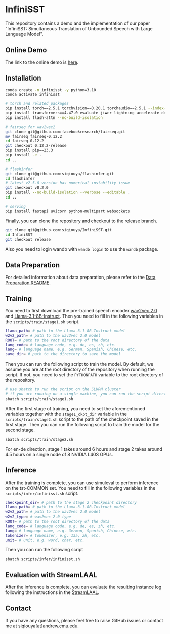 # InfiniSST

This repository contains a demo and the implementation of our paper "InfiniSST: Simultaneous Translation of Unbounded Speech with Large Language Model".

## Online Demo

The link to the online demo is [here](https://c79b-128-111-28-80.ngrok-free.app/).

## Installation

```bash
conda create -n infinisst -y python=3.10
conda activate infinisst

# torch and related packages
pip install torch==2.5.1 torchvision==0.20.1 torchaudio==2.5.1 --index-url https://download.pytorch.org/whl/cu124
pip install transformers==4.47.0 evaluate jiwer lightning accelerate deepspeed rotary_embedding_torch torchtune sentence-transformers wandb tensorboardX matplotlib soundfile simuleval jupyter jieba unbabel-comet simalign praat-textgrids peft jiwer
pip install flash-attn --no-build-isolation

# fairseq for wav2vec2
git clone git@github.com:facebookresearch/fairseq.git
mv fairseq fairseq-0.12.2
cd fairseq-0.12.2
git checkout 0.12.2-release
pip install pip==23.3
pip install -e .
cd ..

# flashinfer
git clone git@github.com:siqiouya/flashinfer.git
cd flashinfer
# latest v2.5.0 version has numerical instability issue
git checkout v0.2.0 
pip install --no-build-isolation --verbose --editable .
cd ..

# serving
pip install fastapi uvicorn python-multipart websockets
```

Finally, you can clone the repository and checkout to the release branch.

```bash
git clone git@github.com:siqiouya/InfiniSST.git
cd InfiniSST
git checkout release
```

Also you need to login wandb with `wandb login` to use the `wandb` package.

## Data Preparation

For detailed information about data preparation, please refer to the [Data Preparation README](preprocess/README.md).

## Training

You need to first download the pre-trained speech encoder [wav2vec 2.0](https://dl.fbaipublicfiles.com/fairseq/wav2vec/wav2vec_vox_960h_pl.pt) and [Llama-3.1-8B-Instruct](https://huggingface.co/meta-llama/Llama-3.1-8B-Instruct).
Then you need to fill in the following variables in the `scripts/train/stage1.sh` script.

```bash
llama_path= # path to the Llama-3.1-8B-Instruct model
w2v2_path= # path to the wav2vec 2.0 model
ROOT= # path to the root directory of the data
lang_code= # language code, e.g. de, es, zh, etc.
lang= # language name, e.g. German, Spanish, Chinese, etc.
save_dir= # path to the directory to save the model
```

Then you can run the following script to train the model. By default, we assume you are at the root directory of the repository when running the script. If not, you need to set the `PYTHONPATH` variable to the root directory of the repository.

```bash
# use sbatch to run the script on the SLURM cluster
# if you are running on a single machine, you can run the script directly
sbatch scripts/train/stage1.sh
```

After the first stage of training, you need to set the aforementioned variables together with the `stage1_ckpt_dir` variable in the `scripts/train/stage2.sh` script to the path of the checkpoint saved in the first stage. Then you can run the following script to train the model for the second stage.

```bash
sbatch scripts/train/stage2.sh
```

For en-de direction, stage 1 takes around 6 hours and stage 2 takes around 4.5 hours on a single node of 8 NVIDIA L40S GPUs.

## Inference

After the training is complete, you can use simuleval to perform inference on the tst-COMMON set.
You need to fill in the following variables in the `scripts/infer/infinisst.sh` script.

```bash
checkpoint_dir= # path to the stage 2 checkpoint directory
llama_path= # path to the Llama-3.1-8B-Instruct model
w2v2_path= # path to the wav2vec 2.0 model
w2v2_type= # wav2vec 2.0 type
ROOT= # path to the root directory of the data
lang_code= # language code, e.g. de, es, zh, etc.
lang= # language name, e.g. German, Spanish, Chinese, etc.
tokenizer= # tokenizer, e.g. 13a, zh, etc.
unit= # unit, e.g. word, char, etc.
```

Then you can run the following script
```bash
sbatch scripts/infer/infinisst.sh
```

## Evaluation with StreamLAAL

After the inference is complete, you can evaluate the resulting instance log following the instructions in the [StreamLAAL](https://github.com/hlt-mt/FBK-fairseq/blob/master/fbk_works/STREAMATT_STREAMLAAL.md#-evaluation-streamlaal).

<!-- ## Citation

If you find this work useful, please consider citing:

```bibtex
@article{ouyang2025infinisst,
  title={InfiniSST: Simultaneous Translation of Unbounded Speech with Large Language Model},
  author={Ouyang, Siqi and Zhang, Yong and Zhang, Yong and Zhang, Yong},
  journal={arXiv preprint arXiv:2503.00000},
  year={2025}
}
``` -->

## Contact

If you have any questions, please feel free to raise GitHub issues or contact me at siqiouya[at]andrew.cmu.edu.